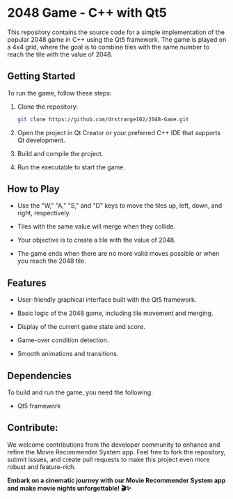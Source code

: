 # 2048 Game - C++ with Qt5

This repository contains the source code for a simple implementation of the popular 2048 game in C++ using the Qt5 framework. The game is played on a 4x4 grid, where the goal is to combine tiles with the same number to reach the tile with the value of 2048.

## Getting Started

To run the game, follow these steps:

1. Clone the repository:

   ```bash
   git clone https://github.com/drstrange102/2048-Game.git
   
2. Open the project in Qt Creator or your preferred C++ IDE that supports Qt development.

3. Build and compile the project.

4. Run the executable to start the game.


## How to Play

- Use the "W," "A," "S," and "D" keys to move the tiles up, left, down, and right, respectively.

- Tiles with the same value will merge when they collide.

- Your objective is to create a tile with the value of 2048.

- The game ends when there are no more valid moves possible or when you reach the 2048 tile.
    
    
## Features

- User-friendly graphical interface built with the Qt5 framework.

- Basic logic of the 2048 game, including tile movement and merging.

- Display of the current game state and score.

- Game-over condition detection.
  
- Smooth animations and transitions.


## Dependencies

To build and run the game, you need the following:

- Qt5 framework


## Contribute:

We welcome contributions from the developer community to enhance and refine the Movie Recommender System app. Feel free to fork the repository, submit issues, and create pull requests to make this project even more robust and feature-rich.

<b>Embark on a cinematic journey with our Movie Recommender System app and make movie nights unforgettable! 🎬✨</b>


